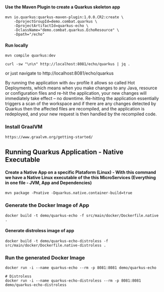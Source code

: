 #### Use the Maven Plugin to create a Quarkus skeleton app
```
mvn io.quarkus:quarkus-maven-plugin:1.0.0.CR2:create \
    -DprojectGroupId=demo.combat.quarkus \
    -DprojectArtifactId=quarkus-echo \
    -DclassName="demo.combat.quarkus.EchoResource" \
    -Dpath="/echo"
```

#### Run locally
```
mvn compile quarkus:dev

curl -sw "\n\n" http://localhost:8081/echo/quarkus | jq .
```
or just navigate to http://localhost:8081/echo/quarkus

By running the application with `dev` profile it allows so called Hot Deployments, which means when you make changes to any Java, resource or configuration files and re-hit the application, your new changes will immediately take effect – no downtime. Re-hitting the application essentially triggers a scan of the workspace and if there are any changes detected by Quarkus then the affected files are recompiled, and the application is redeployed, and your new request is then handled by the recompiled code.

### Install GraalVM
```
https://www.graalvm.org/getting-started/
```

## Running Quarkus Application - Native Executable 
#### Create a Native App on a specific Plataform (Linux) - With this command we have a Native Linux executable of the this MicroServices (Everything in one file - JVM, App and Dependencies)
```
mvn package -Pnative -Dquarkus.native.container-build=true
```


### Generate the Docker Image of App
```
docker build -t demo/quarkus-echo -f src/main/docker/Dockerfile.native .
```

#### Generate distroless image of app
```
docker build -t demo/quarkus-echo-distroless -f src/main/docker/Dockerfile.native-distroless .
```

### Run the generated Docker Image
```
docker run -i --name quarkus-echo --rm -p 8081:8081 demo/quarkus-echo 

# Distroless
docker run -i --name quarkus-echo-distroless --rm -p 8081:8081 demo/quarkus-echo-distroless
```


